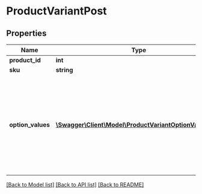 # ProductVariantPost

## Properties
Name | Type | Description | Notes
------------ | ------------- | ------------- | -------------
**product_id** | **int** |  | [optional] 
**sku** | **string** |  | [optional] 
**option_values** | [**\Swagger\Client\Model\ProductVariantOptionValueFull[]**](ProductVariantOptionValueFull.md) | Array of option and option values IDs that make up this variant. Will be empty if the variant is the product&#39;s base variant. | [optional] 

[[Back to Model list]](../README.md#documentation-for-models) [[Back to API list]](../README.md#documentation-for-api-endpoints) [[Back to README]](../README.md)


